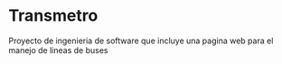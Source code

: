 # Transmetro
Proyecto de ingenieria de software que incluye una pagina web para el manejo de lineas de buses
